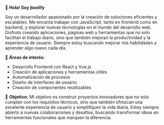 👋 **Hola! Soy jtoolify**

Soy un desarrollador apasionado por la creación de soluciones eficientes y escalables. Me encanta trabajar con JavaScript, tanto en frontend como en backend, y explorar nuevas tecnologías en el mundo del desarrollo web. Disfruto creando aplicaciones, páginas web y herramientas que no solo facilitan el trabajo diario, sino que también mejoran la productividad y la experiencia de usuario. Siempre estoy buscando mejorar mis habilidades y aprender algo nuevo cada día.

🚀 **Áreas de interés:**
- Desarrollo Frontend con React y Vue.js
- Creación de aplicaciones y herramientas útiles
- Automatización de procesos
- Diseño de interfaces de usuario
- Creación de componentes reutilizables

🎯 **Objetivo:**
Mi objetivo es construir proyectos innovadores que no solo cumplan con los requisitos técnicos, sino que también ofrezcan una excelente experiencia de usuario y simplifiquen la vida diaria. Estoy siempre abierto a nuevas colaboraciones y desafíos, buscando transformar ideas en herramientas funcionales que marquen la diferencia.
